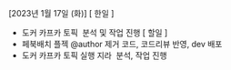 [2023년 1월 17일 (화)]
[ 한일 ]
* 도커 카프카 토픽  분석 및 작업 진행
[ 할일 ]
* 페북배치 플젝 @author 제거 코드, 코드리뷰 반영, dev 배포
* 도커 카프카 토픽 실행 지라  분석, 작업 진행
